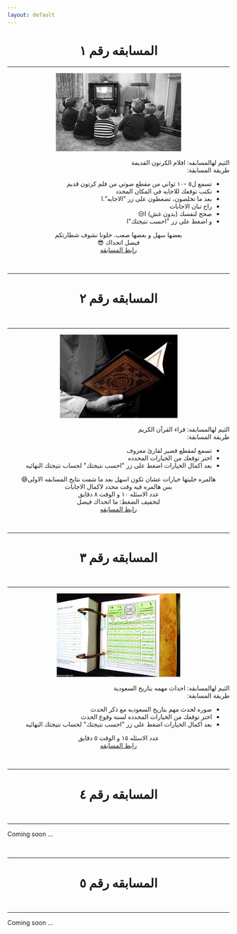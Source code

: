 ```yaml
---
layout: default
---
```


<center> <h1>المسابقه رقم ١</h1> </center>

* * *

<p align="center"> 
<img src="./media/week1/theme_1.jpeg">
</p>

<p style="text-align:center" dir="rtl">


<div dir="RTL">
الثيم لهالمسابقه: افلام الكرتون القديمة 
<br>
طريقة المسابقة:
<ul>
  <li>تسمع ل٥ -١٠ ثواني من مقطع صوتي من فلم كرتون قديم</li>
  <li>تكتب توقعك للاجابه في المكان المحدد</li>
  <li>بعد ما تخلصون، تضغطون على زر "الاجابه".ا</li>
  <li>راح تبان الاجابات</li>
  <li>صحح لنفسك (بدون غش) ا&#x1F612;</li>
  <li>و اضغط على زر "احسب نتيجتك"ا</li>
</ul> 
<p align="center"> 
بعضها سهل و بعضها صعب. خلونا نشوف شطارتكم <br>
فيصل اتحداك &#x1F60E; <br>
<a href="./quiz1.html">رابط المسابقه</a>
</p>
</div>

<br>

<hr>

<center> <h1>المسابقه رقم ٢</h1> </center>
<br>
<hr> 

<p align="center"> 
<img src="./media/week2/theme.jpeg">
</p>

<p style="text-align:center" dir="rtl">


<div dir="RTL">
الثيم لهالمسابقه: قراء القرآن الكريم
<br>
طريقة المسابقة:
<ul>
  <li>تسمع لمقطع قصير لقارئ معروف</li>
  <li>اختر توقعك من الخيارات المحدده</li>
  <li>بعد اكمال الخيارات اضغط على زر "احسب نتيجتك" لحساب نتيجتك النهائيه</li>
</ul> 
<p align="center"> 
هالمره خليتها خيارات عشان تكون اسهل بعد ما شفت نتايج المسابقه الاولى&#x1F605;<br>
بس هالمره فيه وقت محدد لاكمال الاجابات
<br>
عدد الاسئله ١٠ و الوقت ٨ دقايق
<br>
لتخفيف الضغط: ما اتحداك فيصل <br>
<a href="./quiz2.html">رابط المسابقه</a>
</p>
</div>

<br>

<hr> 

<center> <h1>المسابقه رقم ٣</h1> </center>
<br>
<hr> 

<p align="center"> 
<img src="./media/week3/theme.jpeg" width="280" height="189">
</p>

<p style="text-align:center" dir="rtl">


<div dir="RTL">
الثيم لهالمسابقه: احداث مهمه بتاريخ السعودية
<br>
طريقة المسابقة:
<ul>
  <li>صوره لحدث مهم بتاريخ السعوديه مع ذكر الحدث</li>
  <li>اختر توقعك من الخيارات المحدده لسنة وقوع الحدث</li>
  <li>بعد اكمال الخيارات اضغط على زر "احسب نتيجتك" لحساب نتيجتك النهائيه</li>
</ul> 
<p align="center"> 
عدد الاسئله ١٥ و الوقت ٥ دقايق
<br>
<a href="./quiz3.html">رابط المسابقه</a>
</p>
</div>

<br>

<hr>

<center> <h1>المسابقه رقم ٤</h1> </center>
<br>
<hr> 

Coming soon ...

<br>

<hr>

<center> <h1>المسابقه رقم ٥</h1> </center>
<br>
<hr> 

Coming soon ...


